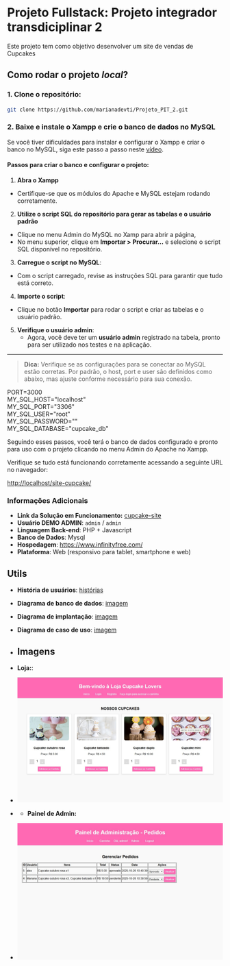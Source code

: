 # Projeto Fullstack: Projeto integrador transdiciplinar 2

Este projeto tem como objetivo desenvolver um site de vendas de Cupcakes

## Como rodar o projeto *local*?

### 1. **Clone o repositório:**
~~~sh
git clone https://github.com/marianadevti/Projeto_PIT_2.git
~~~

### 2. **Baixe e instale o Xampp e crie o banco de dados no MySQL**

Se você tiver dificuldades para instalar e configurar o Xampp e criar o banco no MySQL, siga este passo a passo neste [vídeo](https://www.youtube.com/watch?v=y-EAlMQs29E).


#### **Passos para criar o banco e configurar o projeto:**

1. **Abra o Xampp**
  - Certifique-se que os módulos do Apache e MySQL estejam rodando corretamente.

2. **Utilize o script SQL do repositório para gerar as tabelas e o usuário padrão**
  - Clique no menu Admin do MySQL no Xamp para abrir a página,
  - No menu superior, clique em **Importar > Procurar...** e selecione o script SQL disponível no repositório.

3. **Carregue o script no MySQL**:
  - Com o script carregado, revise as instruções SQL para garantir que tudo está correto.

4. **Importe o script**:
  - Clique no botão **Importar** para rodar o script e criar as tabelas e o usuário padrão.

5. **Verifique o usuário admin**:
   - Agora, você deve ter um **usuário admin** registrado na tabela, pronto para ser utilizado nos testes e na aplicação.

---

> **Dica:** Verifique se as configurações para se conectar ao MySQL estão corretas. Por padrão, o host, port e user são definidos como abaixo, mas ajuste conforme necessário para sua conexão.

PORT=3000  
MY_SQL_HOST="localhost"  
MY_SQL_PORT="3306"  
MY_SQL_USER="root"  
MY_SQL_PASSWORD=""  
MY_SQL_DATABASE="cupcake_db"

Seguindo esses passos, você terá o banco de dados configurado e pronto para uso com o projeto clicando no menu Admin do Apache no Xampp.

Verifique se tudo está funcionando corretamente acessando a seguinte URL no navegador:

<http://localhost/site-cupcake/>

### Informações Adicionais 

- **Link da Solução em Funcionamento:** [cupcake-site](https://cupcakelovers.free.nf/)
- **Usuário DEMO ADMIN**: `admin` / `admin`
- **Linguagem Back-end**: PHP + Javascript
- **Banco de Dados**: Mysql
- **Hospedagem**: https://www.infinityfree.com/
- **Plataforma**: Web (responsivo para tablet, smartphone e web)

## Utils

- **História de usuários**: [histórias](./Documentos/historia_de_usuario.pdf)
- **Diagrama de banco de dados**: [imagem](./Documentos/diagrama_de_banco_de_dados.jpg)
- **Diagrama de implantação**: [imagem](./Documentos/diagrama_de_implantacao.jpg)
- **Diagrama de caso de uso**: [imagem](./Documentos/caso_de_uso.jpg)

- ## Imagens

- **Loja:**:
- ![Loja](https://github.com/marianadevti/Projeto_PIT_2/blob/main/documentos/loja.jpg?raw=true)

- - **Painel de Admin:**
- ![Painel de Admin](https://github.com/marianadevti/Projeto_PIT_2/blob/main/documentos/admin.jpg?raw=true)
